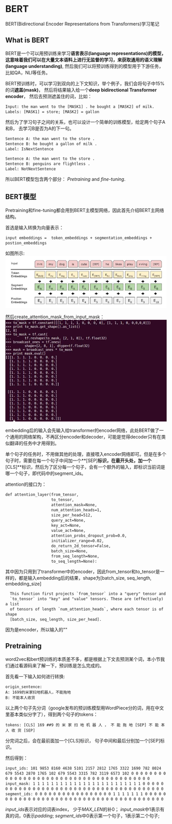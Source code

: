 # BERT
BERT(Bidirectional Encoder Representations from Transformers)学习笔记
## What is BERT
BERT是一个可以用预训练来学习**语言表示(language representations)**的模型， 这意味着我们可以在大量文本语料上进行无监督的学习，来获取通用的**语义理解(language understanding)**, 然后我们可以将预训练得到的模型用于下游任务，比如QA，NLI等任务。


BERT预训练时，可以学习到双向的上下文知识，举个例子，我们会将句子中15%的词**遮盖(mask)**， 然后将结果输入给一个**deep bidirectional Transformer encoder**， 然后去预测遮盖住的词，比如：

```
Input: the man went to the [MASK1] . he bought a [MASK2] of milk.
Labels: [MASK1] = store; [MASK2] = gallon
```

然后为了学习句子之间的关系，也可以设计一个简单的训练模型，给定两个句子A和B， 去学习B是否为A的下一句。

```
Sentence A: the man went to the store .
Sentence B: he bought a gallon of milk .
Label: IsNextSentence
```
```
Sentence A: the man went to the store .
Sentence B: penguins are flightless .
Label: NotNextSentence
```

所以BERT模型包含两个部分： *Pretraining* and *fine-tuning*.

## BERT模型

Pretraining和fine-tuning都会用到BERT主模型网络，因此首先介绍BERT主网络结构。

首选是输入转换为向量表示：
```
input embeddings =  token_embeddings + segmentation_embeddings + postion_embeddings
```
   如图所示:![bert_embedding](./images/bert_embedding.jpg)

然后create_attention_mask_from_input_mask：
![create_attention_mask](./images/create_attention_mask.jpg)

embedding后的输入会先输入给transformer的encoder网络，此处BERT做了一个通用的网络架构，不再区分encoder和decoder，可能是觉得decoder只有在类似翻译的任务中才用得到。

单个句子的任务时，不用做其他的处理，直接喂入encoder网络即可。但是在多个句子时，需要在每一个句子中间加一个**[SEP]**标识，在最开头处，加一个**[CLS]**标识，然后为了区分每一个句子，会有一个额外的输入，即标识当前词是哪一个句子，即代码中的segment_ids。

attention的接口为：
```
def attention_layer(from_tensor,
                    to_tensor,
                    attention_mask=None,
                    num_attention_heads=1,
                    size_per_head=512,
                    query_act=None,
                    key_act=None,
                    value_act=None,
                    attention_probs_dropout_prob=0.0,
                    initializer_range=0.02,
                    do_return_2d_tensor=False,
                    batch_size=None,
                    from_seq_length=None,
                    to_seq_length=None):
```

其中因为只用到了transformer中的encoder，因此from_tensor和to_tensor是一样的，都是输入embedding后的结果，shape为[batch_size, seq_length, embedding_size]





```
  This function first projects `from_tensor` into a "query" tensor and 
  `to_tensor` into "key" and "value" tensors. These are (effectively) a list
  of tensors of length `num_attention_heads`, where each tensor is of shape
  [batch_size, seq_length, size_per_head].
```

因为是encoder，所以输入的""


## Pretraining

word2vec和bert预训练的本质差不多，都是根据上下文去预测某个词，本小节我们通过看源码来了解一下，预训练是怎么完成的。

首先看一下输入如何进行转换:
```
origin_sentence:
A: 1699的米家扫地机器人，不能拖地
B: 不能本人收货
```

以上两个句子先分词（google发布的预训练模型用WordPiece分的词，用在中文里基本类似分字了），得到两个句子的tokens：
```
tokens: [CLS] 169 ##9 的 米 家 扫 地 机 器 人 ， 不 能 拖 地 [SEP] 不 能 本 人 收 货 [SEP]
```
分完词之后，会在最前面加一个[CLS]标识， 句子中间和最后分别加一个[SEP]标识。

然后得到：
```
input_ids: 101 9853 8160 4638 5101 2157 2812 1765 3322 1690 782 8024 679 5543 2870 1765 102 679 5543 3315 782 3119 6573 102 0 0 0 0 0 0 0 0 0 0 0 0 0 0 0 0 0 0 0 0 0 0 0 0 0 0 0 0 0 0 0 0 0 0 0 0 0 0 0 0
input_mask: 1 1 1 1 1 1 1 1 1 1 1 1 1 1 1 1 1 1 1 1 1 1 1 1 0 0 0 0 0 0 0 0 0 0 0 0 0 0 0 0 0 0 0 0 0 0 0 0 0 0 0 0 0 0 0 0 0 0 0 0 0 0 0 0
segment_ids: 0 0 0 0 0 0 0 0 0 0 0 0 0 0 0 0 0 1 1 1 1 1 1 1 0 0 0 0 0 0 0 0 0 0 0 0 0 0 0 0 0 0 0 0 0 0 0 0 0 0 0 0 0 0 0 0 0 0 0 0 0 0 0 0
```
*input_ids*表示对应的词表index， 少于*MAX_LEN*的补0；
*input_mask*中1表示有真的词，0表示*padding*;
*segment_ids*中0表示第一个句子，1表示第二个句子;

